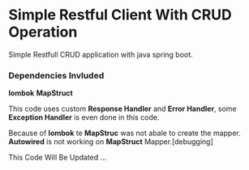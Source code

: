# Simple Restful Client With CRUD Operation
Simple Restfull CRUD application with java spring boot.

### Dependencies Invluded
**lombok**
**MapStruct**

This code uses custom **Response Handler** and **Error Handler**, some **Exception Handler** is even done in this code.

Because of **lombok** te **MapStruc** was not abale to create the mapper.
**Autowired** is not working on **MapStruct** Mapper.[debugging]

This Code Will Be Updated ...